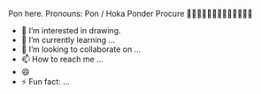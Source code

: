 Pon here.
Pronouns: Pon / Hoka
Ponder
Procure
🐰🐰🐰🐰🐰🐰🐰🐰🐰🐰🐰🐰🐰
- 👀 I’m interested in drawing. 
- 🌱 I’m currently learning ...
- 💞️ I’m looking to collaborate on ...
- 📫 How to reach me ...
- 😄 
- ⚡ Fun fact: ...

<!---
Ponhoka/Ponhoka is a ✨ special ✨ repository because its `README.md` (this file) appears on your GitHub profile.
You can click the Preview link to take a look at your changes.
--->
